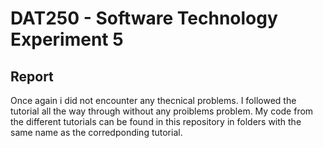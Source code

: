 
# DAT250 - Software Technology Experiment 5

## Report

Once again i did not encounter any thecnical problems. I followed the tutorial all the way through without any proiblems problem.
My code from the different tutorials can be found in this repository in folders with the same name as the corredponding tutorial.

